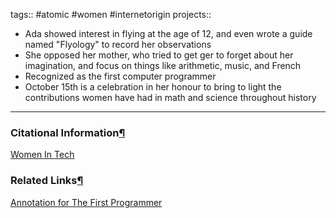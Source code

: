 tags:: #atomic #women #internetorigin projects::[](https://natmeng.github.io/memx2/atomic/Women_In_Tech/)

 
- Ada showed interest in flying at the age of 12, and even wrote a guide named "Flyology" to record her observations
- She opposed her mother, who tried to get ger to forget about her imagination, and focus on things like arithmetic, music, and French
- Recognized as the first computer programmer
- October 15th is a celebration in her honour to bring to light the contributions women have had in math and science throughout history
---

### Citational Information[¶](https://natmeng.github.io/memx2/sources/Women_In_Tech/#citational-information "Permanent link")

[Women In Tech](https://natmeng.github.io/memx2/sources/Women_In_Tech/) 

### Related Links[¶](https://natmeng.github.io/memx2/atomic/Women_In_Tech/#related-links "Permanent link")

[Annotation for The First Programmer](https://natmeng.github.io/memx2/annotations/Women_In_Tech/) 

